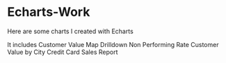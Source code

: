 # Echarts-Work
Here are some charts I created with Echarts

It includes Customer Value Map
Drilldown Non Performing Rate
Customer Value by City
Credit Card Sales Report
